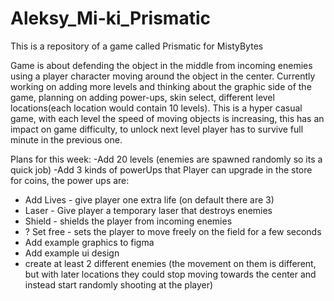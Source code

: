 # Aleksy_Mi-ki_Prismatic
This is a repository of a game called Prismatic for MistyBytes

Game is about defending the object in the middle from incoming enemies using a player character moving around the object in the center. Currently working on adding more 
levels and thinking about the graphic side of the game, planning on adding power-ups, skin select, different level locations(each location would contain 10 levels).
This is a hyper casual game, with each level the speed of moving objects is increasing, this has an impact on game difficulty, to unlock next level
player has to survive full minute in the previous one.

Plans for this week:
-Add 20 levels (enemies are spawned randomly so its a quick job)
-Add 3 kinds of powerUps that Player can upgrade in the store for coins, the power ups are:
  - Add Lives - give player one extra life (on default there are 3)
  - Laser - Give player a temporary laser that destroys enemies
  - Shield - shields the player from incoming enemies
  - ? Set free - sets the player to move freely on the field for a few seconds
- Add example graphics to figma 
- Add example ui design
- create at least 2 different enemies (the movement on them is different, but with later locations they could stop moving 
towards the center and instead start randomly shooting at the player)
